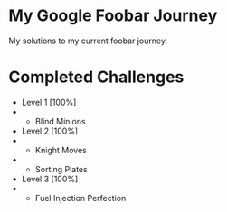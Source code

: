 # My Google Foobar Journey
My solutions to my current foobar journey.

# Completed Challenges
- Level 1 [100%]
- - Blind Minions
- Level 2 [100%]
- - Knight Moves 
- - Sorting Plates
- Level 3 [100%]
- - Fuel Injection Perfection
